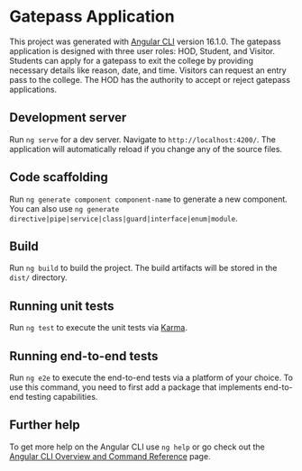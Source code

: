 # Gatepass Application

This project was generated with [Angular CLI](https://github.com/angular/angular-cli) version 16.1.0.
The gatepass application is designed with three user roles: HOD, Student, and Visitor. Students can apply for a gatepass to exit the college by providing necessary details like reason, date, and time. Visitors can request an entry pass to the college. The HOD has the authority to accept or reject gatepass applications.

## Development server

Run `ng serve` for a dev server. Navigate to `http://localhost:4200/`. The application will automatically reload if you change any of the source files.

## Code scaffolding

Run `ng generate component component-name` to generate a new component. You can also use `ng generate directive|pipe|service|class|guard|interface|enum|module`.

## Build

Run `ng build` to build the project. The build artifacts will be stored in the `dist/` directory.

## Running unit tests

Run `ng test` to execute the unit tests via [Karma](https://karma-runner.github.io).

## Running end-to-end tests

Run `ng e2e` to execute the end-to-end tests via a platform of your choice. To use this command, you need to first add a package that implements end-to-end testing capabilities.

## Further help

To get more help on the Angular CLI use `ng help` or go check out the [Angular CLI Overview and Command Reference](https://angular.io/cli) page.
